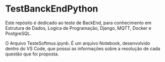 # TestBanckEndPython
Este repósito é dedicado ao teste de BackEnd, para conhecimento em Estrutura de Dados, Logica de Programação, Django, MQTT, Docker e PostgreSQL.

O Arquivo TesteSoftmus.ipynb. É um arquivo Notebook, desenvolvido dentro do VS Code, que possui as informações sobre a resolução de cada questão que foi proposta.
